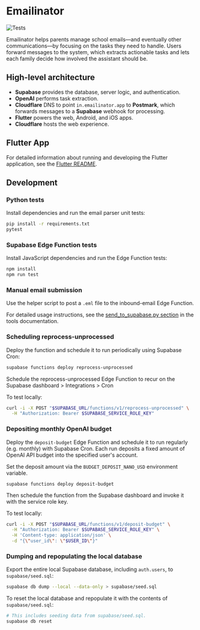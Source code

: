 # Emailinator

![Tests](https://github.com/gapthirathon/emailinator/workflows/Test%20and%20Deploy/badge.svg)

Emailinator helps parents manage school emails—and eventually other
communications—by focusing on the tasks they need to handle. Users forward
messages to the system, which extracts actionable tasks and lets each family
decide how involved the assistant should be.

## High-level architecture

- **Supabase** provides the database, server logic, and authentication.
- **OpenAI** performs task extraction.
- **Cloudflare** DNS to point `in.emailinator.app` to **Postmark**, which
  forwards messages to a **Supabase** webhook for processing.
- **Flutter** powers the web, Android, and iOS apps.
- **Cloudflare** hosts the web experience.

## Flutter App

For detailed information about running and developing the Flutter application,
see the [Flutter README](emailinator_flutter/README.md).

## Development

### Python tests

Install dependencies and run the email parser unit tests:

```bash
pip install -r requirements.txt
pytest
```

### Supabase Edge Function tests

Install JavaScript dependencies and run the Edge Function tests:

```bash
npm install
npm run test
```

### Manual email submission

Use the helper script to post a `.eml` file to the inbound-email Edge Function.

For detailed usage instructions, see the
[send_to_supabase.py section](tools/README.md#send_to_supabasepy) in the tools
documentation.

### Scheduling reprocess-unprocessed

Deploy the function and schedule it to run periodically using Supabase Cron:

```bash
supabase functions deploy reprocess-unprocessed
```

Schedule the reprocess-unprocessed Edge Function to recur on the Supabase
dashboard > Integrations > Cron

To test locally:

```bash
curl -i -X POST "$SUPABASE_URL/functions/v1/reprocess-unprocessed" \
  -H "Authorization: Bearer $SUPABASE_SERVICE_ROLE_KEY"
```

### Depositing monthly OpenAI budget

Deploy the `deposit-budget` Edge Function and schedule it to run regularly (e.g.
monthly) with Supabase Cron. Each run deposits a fixed amount of OpenAI API
budget into the specified user's account.

Set the deposit amount via the `BUDGET_DEPOSIT_NANO_USD` environment variable.

```
supabase functions deploy deposit-budget
```

Then schedule the function from the Supabase dashboard and invoke it with the
service role key.

To test locally:

```bash
curl -i -X POST "$SUPABASE_URL/functions/v1/deposit-budget" \
  -H "Authorization: Bearer $SUPABASE_SERVICE_ROLE_KEY" \
  -H 'Content-type: application/json' \
  -d "{\"user_id\": \"$USER_ID\"}"
```

### Dumping and repopulating the local database

Export the entire local Supabase database, including `auth.users`, to
`supabase/seed.sql`:

```bash
supabase db dump --local --data-only > supabase/seed.sql
```

To reset the local database and repopulate it with the contents of
`supabase/seed.sql`:

```bash
# This includes seeding data from supabase/seed.sql.
supabase db reset
```
